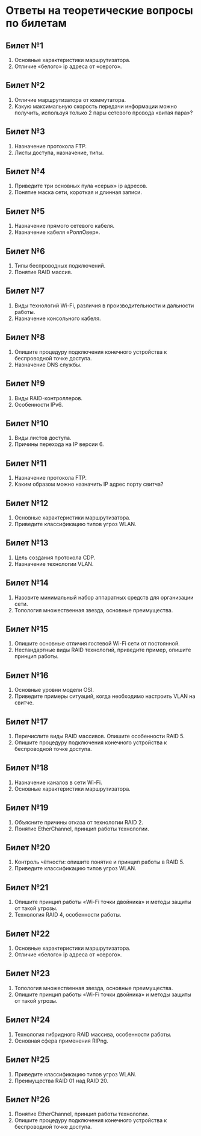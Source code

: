 ﻿# Ответы на теоретические вопросы по билетам

## Билет №1

1. Основные характеристики маршрутизатора.
2. Отличие «белого» ip адреса от «серого».



## Билет №2

1. Отличие маршрутизатора от коммутатора.
2. Какую максимальную скорость передачи информации можно получить, используя только 2 пары сетевого провода «витая пара»?



## Билет №3

1. Назначение протокола FTP.
2. Листы доступа, назначение, типы.



## Билет №4

1. Приведите три основных пула «серых» ip адресов.
2. Понятие маска сети, короткая и длинная записи.



## Билет №5

1. Назначение прямого сетевого кабеля.
2. Назначение кабеля «РоллОвер».



## Билет №6

1. Типы беспроводных подключений.
2. Понятие RAID массив.



## Билет №7

1. Виды технологий Wi-Fi, различия в производительности и дальности работы.
2. Назначение консольного кабеля.



## Билет №8

1. Опишите процедуру подключения конечного устройства к беспроводной точке доступа.
2. Назначение DNS службы.



## Билет №9

1. Виды RAID-контроллеров.
2. Особенности IPv6.




## Билет №10

1. Виды листов доступа.
2. Причины перехода на IP версии 6.




## Билет №11

1. Назначение протокола FTP.
2. Каким образом можно назначить IP адрес порту свитча?




## Билет №12

1. Основные характеристики маршрутизатора.
2. Приведите классификацию типов угроз WLAN.




## Билет №13

1. Цель создания протокола CDP.
2. Назначение технологии VLAN.




## Билет №14

1. Назовите минимальный набор аппаратных средств для организации сети.
2. Топология множественная звезда, основные преимущества.




## Билет №15

1. Опишите основные отличия гостевой Wi-Fi сети от постоянной.
2. Нестандартные виды RAID технологий, приведите пример, опишите принцип работы.




## Билет №16

1. Основные уровни модели OSI.
2. Приведите примеры ситуаций, когда необходимо настроить VLAN на свитче.




## Билет №17

1. Перечислите виды RAID массивов. Опишите особенности RAID 5.
2. Опишите процедуру подключения конечного устройства к беспроводной точке доступа.




## Билет №18

1. Назначение каналов в сети Wi-Fi.
2. Основные характеристики маршрутизатора.




## Билет №19

1. Объясните причины отказа от технологии RAID 2.
2. Понятие EtherChannel, принцип работы технологии.




## Билет №20

1. Контроль чётности: опишите понятие и принцип работы в RAID 5.
2. Приведите классификацию типов угроз WLAN.




## Билет №21

1. Опишите принцип работы «Wi-Fi точки двойника» и методы защиты от такой угрозы.
2. Технология RAID 4, особенности работы.




## Билет №22

1. Основные характеристики маршрутизатора.
2. Отличие «белого» ip адреса от «серого».




## Билет №23

1. Топология множественная звезда, основные преимущества.
2. Опишите принцип работы «Wi-Fi точки двойника» и методы защиты от такой угрозы.




## Билет №24

1. Технология гибридного RAID массива, особенности работы.
2. Основная сфера применения RIPng.




## Билет №25

1. Приведите классификацию типов угроз WLAN.
2. Преимущества RAID 01 над RAID 20.




## Билет №26

1. Понятие EtherChannel, принцип работы технологии.
2. Опишите процедуру подключения конечного устройства к беспроводной точке доступа.


